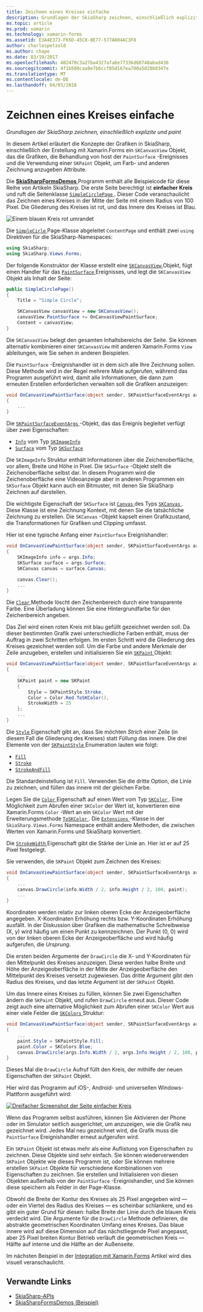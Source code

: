 ```yaml
---
title: Zeichnen eines Kreises einfache
description: Grundlagen der SkiaSharp zeichnen, einschließlich explizite und paint
ms.topic: article
ms.prod: xamarin
ms.technology: xamarin-forms
ms.assetid: E3A4E373-F65D-45C8-8E77-577A804AC3F8
author: charlespetzold
ms.author: chape
ms.date: 03/10/2017
ms.openlocfilehash: 402470c3a27ba4327afa6e77336d60748abad436
ms.sourcegitcommit: 4f1b508caa8e7b6ccf85d167ea700a5d28b0347e
ms.translationtype: MT
ms.contentlocale: de-DE
ms.lasthandoff: 04/03/2018
---
```

# <a name="drawing-a-simple-circle"></a>Zeichnen eines Kreises einfache

_Grundlagen der SkiaSharp zeichnen, einschließlich explizite und paint_

In diesem Artikel erläutert die Konzepte der Grafiken in SkiaSharp, einschließlich der Erstellung mit Xamarin.Forms ein `SKCanvasView` Objekt, das die Grafiken, die Behandlung von host der `PaintSurface` -Ereignisses und die Verwendung einer `SKPaint` Objekt, um Farb- und anderen Zeichnung anzugeben Attribute.

Die [ **SkiaSharpFormsDemos** ](https://developer.xamarin.com/samples/xamarin-forms/SkiaSharpForms/Demos/) Programm enthält alle Beispielcode für diese Reihe von Artikeln SkiaSharp. Die erste Seite berechtigt ist **einfacher Kreis** und ruft die Seitenklasse [ `SimpleCirclePage` ](https://github.com/xamarin/xamarin-forms-samples/blob/master/SkiaSharpForms/SkiaSharpFormsDemos/SkiaSharpFormsDemos/SkiaSharpFormsDemos/Basics/SimpleCirclePage.cs). Dieser Code veranschaulicht das Zeichnen eines Kreises in der Mitte der Seite mit einem Radius von 100 Pixel. Die Gliederung des Kreises ist rot, und das Innere des Kreises ist Blau.

![](circle-images/circleexample.png "Einem blauen Kreis rot umrandet")

Die [ `SimpleCirle` ](https://github.com/xamarin/xamarin-forms-samples/blob/master/SkiaSharpForms/SkiaSharpFormsDemos/SkiaSharpFormsDemos/SkiaSharpFormsDemos/Basics/SimpleCirclePage.cs) Page-Klasse abgeleitet `ContentPage` und enthält zwei `using` Direktiven für die SkiaSharp-Namespaces:

```csharp
using SkiaSharp;
using SkiaSharp.Views.Forms;
```

Der folgende Konstruktor der Klasse erstellt eine [ `SKCanvasView` ](https://developer.xamarin.com/api/type/SkiaSharp.Views.Forms.SKCanvasView/) Objekt, fügt einen Handler für das [ `PaintSurface` ](https://developer.xamarin.com/api/event/SkiaSharp.Views.Forms.SKCanvasView.PaintSurface/) Ereignisses, und legt die `SKCanvasView` Objekt als Inhalt der Seite:

```csharp
public SimpleCirclePage()
{
    Title = "Simple Circle";

    SKCanvasView canvasView = new SKCanvasView();
    canvasView.PaintSurface += OnCanvasViewPaintSurface;
    Content = canvasView;
}
```

Die `SKCanvasView` belegt den gesamten Inhaltsbereichs der Seite. Sie können alternativ kombinieren einer `SKCanvasView` mit anderen Xamarin.Forms `View` ableitungen, wie Sie sehen in anderen Beispielen.

Die `PaintSurface` -Ereignishandler ist in dem sich alle Ihre Zeichnung sollen. Diese Methode wird in der Regel mehrere Male aufgerufen, während das Programm ausgeführt wird, damit alle Informationen, die dann zum erneuten Erstellen erforderlichen verwalten soll die Grafiken anzuzeigen:

```csharp
void OnCanvasViewPaintSurface(object sender, SKPaintSurfaceEventArgs args)
{
    ...
}

```

Die [ `SKPaintSurfaceEventArgs` ](https://developer.xamarin.com/api/type/SkiaSharp.Views.Forms.SKPaintSurfaceEventArgs/) -Objekt, das das Ereignis begleitet verfügt über zwei Eigenschaften:

- [`Info`](https://developer.xamarin.com/api/property/SkiaSharp.Views.Forms.SKPaintSurfaceEventArgs.Info/) vom Typ [`SKImageInfo`](https://developer.xamarin.com/api/type/SkiaSharp.SKImageInfo/)
- [`Surface`](https://developer.xamarin.com/api/property/SkiaSharp.Views.Forms.SKPaintSurfaceEventArgs.Surface/) vom Typ [`SKSurface`](https://developer.xamarin.com/api/type/SkiaSharp.SKSurface/)

Die `SKImageInfo` Struktur enthält Informationen über die Zeichenoberfläche, vor allem, Breite und Höhe in Pixel. Die `SKSurface` -Objekt stellt die Zeichenoberfläche selbst dar. In diesem Programm wird die Zeichenoberfläche eine Videoanzeige aber in anderen Programmen ein `SKSurface` Objekt kann auch ein Bitmuster, mit denen Sie SkiaSharp Zeichnen auf darstellen.

Die wichtigste Eigenschaft der `SKSurface` ist [ `Canvas` ](https://developer.xamarin.com/api/property/SkiaSharp.SKSurface.Canvas/) des Typs [ `SKCanvas` ](https://developer.xamarin.com/api/type/SkiaSharp.SKCanvas/). Diese Klasse ist eine Zeichnung Kontext, mit denen Sie die tatsächliche Zeichnung zu erstellen. Die `SKCanvas` -Objekt kapselt einen Grafikzustand, die Transformationen für Grafiken und Clipping umfasst.

Hier ist eine typische Anfang einer `PaintSurface` Ereignishandler:

```csharp
void OnCanvasViewPaintSurface(object sender, SKPaintSurfaceEventArgs args)
{
    SKImageInfo info = args.Info;
    SKSurface surface = args.Surface;
    SKCanvas canvas = surface.Canvas;

    canvas.Clear();
    ...
}

```

Die [ `Clear` ](https://developer.xamarin.com/api/member/SkiaSharp.SKCanvas.Clear()/) Methode löscht den Zeichenbereich durch eine transparente Farbe. Eine Überladung können Sie eine Hintergrundfarbe für den Zeichenbereich angeben.

Das Ziel wird einen roten Kreis mit blau gefüllt gezeichnet werden soll. Da dieser bestimmten Grafik zwei unterschiedliche Farben enthält, muss der Auftrag in zwei Schritten erfolgen. Im ersten Schritt wird die Gliederung des Kreises gezeichnet werden soll. Um die Farbe und andere Merkmale der Zeile anzugeben, erstellen und initialisieren Sie ein [ `SKPaint` ](https://developer.xamarin.com/api/type/SkiaSharp.SKPaint/) Objekt:

```csharp
void OnCanvasViewPaintSurface(object sender, SKPaintSurfaceEventArgs args)
{
    ...
    SKPaint paint = new SKPaint
    {
        Style = SKPaintStyle.Stroke,
        Color = Color.Red.ToSKColor(),
        StrokeWidth = 25
    };
    ...
}
```

Die [ `Style` ](https://developer.xamarin.com/api/property/SkiaSharp.SKPaint.Style/) Eigenschaft gibt an, dass Sie möchten *Strich* einer Zeile (in diesem Fall die Gliederung des Kreises) statt *Füllung* das innere. Die drei Elemente von der [ `SKPaintStyle` ](https://developer.xamarin.com/api/type/SkiaSharp.SKPaintStyle/) Enumeration lauten wie folgt:

- [`Fill`](https://developer.xamarin.com/api/field/SkiaSharp.SKPaintStyle.Fill/)
- [`Stroke`](https://developer.xamarin.com/api/field/SkiaSharp.SKPaintStyle.Stroke/)
- [`StrokeAndFill`](https://developer.xamarin.com/api/field/SkiaSharp.SKPaintStyle.StrokeAndFill/)

Die Standardeinstellung ist `Fill`. Verwenden Sie die dritte Option, die Linie zu zeichnen, und füllen das innere mit der gleichen Farbe.

Legen Sie die [ `Color` ](https://developer.xamarin.com/api/property/SkiaSharp.SKPaint.Color/) Eigenschaft auf einen Wert vom Typ [ `SKColor` ](https://developer.xamarin.com/api/type/SkiaSharp.SKColor/). Eine Möglichkeit zum Abrufen einer `SKColor` der Wert ist, konvertieren eine Xamarin.Forms `Color` -Wert an ein `SKColor` Wert mit der Erweiterungsmethode [ `ToSKColor` ](https://developer.xamarin.com/api/member/SkiaSharp.Views.Forms.Extensions.ToSKColor/p/Xamarin.Forms.Color/). Die [ `Extensions` ](https://developer.xamarin.com/api/type/SkiaSharp.Views.Forms.Extensions/) -Klasse in der `SkiaSharp.Views.Forms` Namespace enthält andere Methoden, die zwischen Werten von Xamarin.Forms und SkiaSharp konvertiert.

Die [ `StrokeWidth` ](https://developer.xamarin.com/api/property/SkiaSharp.SKPaint.StrokeWidth/) Eigenschaft gibt die Stärke der Linie an. Hier ist er auf 25 Pixel festgelegt.

Sie verwenden, die `SKPaint` Objekt zum Zeichnen des Kreises:

```csharp
void OnCanvasViewPaintSurface(object sender, SKPaintSurfaceEventArgs args)
{
    ...
    canvas.DrawCircle(info.Width / 2, info.Height / 2, 100, paint);
    ...
}
```

Koordinaten werden relativ zur linken oberen Ecke der Anzeigeoberfläche angegeben. X-Koordinaten Erhöhung rechts bzw. Y-Koordinaten Erhöhung ausfällt. In der Diskussion über Grafiken die mathematische Schreibweise (X, y) wird häufig um einen Punkt zu kennzeichnen. Der Punkt (0, 0) wird von der linken oberen Ecke der Anzeigeoberfläche und wird häufig aufgerufen, die *Ursprung*.

Die ersten beiden Argumente der `DrawCircle` die X- und Y-Koordinaten für den Mittelpunkt des Kreises anzuzeigen. Diese werden halbe Breite und Höhe der Anzeigeoberfläche in der Mitte der Anzeigeoberfläche den Mittelpunkt des Kreises versetzt zugewiesen. Das dritte Argument gibt den Radius des Kreises, und das letzte Argument ist der `SKPaint` Objekt.

Um das Innere eines Kreises zu füllen, können Sie zwei Eigenschaften ändern die `SKPaint` Objekt, und rufen `DrawCircle` erneut aus. Dieser Code zeigt auch eine alternative Möglichkeit zum Abrufen einer `SKColor` Wert aus einer viele Felder die [ `SKColors` ](https://developer.xamarin.com/api/type/SkiaSharp.SKColors/) Struktur:

```csharp
void OnCanvasViewPaintSurface(object sender, SKPaintSurfaceEventArgs args)
{
    ...
    paint.Style = SKPaintStyle.Fill;
    paint.Color = SKColors.Blue;
    canvas.DrawCircle(args.Info.Width / 2, args.Info.Height / 2, 100, paint);
}
```
Dieses Mal die `DrawCircle` Aufruf füllt den Kreis, der mithilfe der neuen Eigenschaften der `SKPaint` Objekt.

Hier wird das Programm auf iOS-, Android- und universellen Windows-Plattform ausgeführt wird:

[![](circle-images/simplecircle-small.png "Dreifacher Screenshot der Seite einfacher Kreis")](circle-images/simplecircle-large.png#lightbox "dreifacher Screenshot der Seite einfacher Kreis")

Wenn das Programm selbst ausführen, können Sie Aktivieren der Phone oder im Simulator seitlich ausgerichtet, um anzuzeigen, wie die Grafik neu gezeichnet wird. Jedes Mal neu gezeichnet wird, die Grafik muss die `PaintSurface` Ereignishandler erneut aufgerufen wird.

Ein `SKPaint` Objekt ist etwas mehr als eine Auflistung von Eigenschaften zu zeichnen. Diese Objekte sind sehr einfach. Sie können wiederverwenden `SKPaint` Objekte wie dieses Programm ist, oder Sie können mehrere erstellen `SKPaint` Objekte für verschiedene Kombinationen von Eigenschaften zu zeichnen. Sie erstellen und Initialisieren von diesen Objekten außerhalb von der `PaintSurface` -Ereignishandler, und Sie können diese speichern als Felder in der Page-Klasse.

Obwohl die Breite der Kontur des Kreises als 25 Pixel angegeben wird &mdash; oder ein Viertel des Radius des Kreises &mdash; es scheinbar schlankere, und es gibt ein guter Grund für diesen: halbe Breite der Linie durch die blauen Kreis verdeckt wird. Die Argumente für die `DrawCircle` Methode definieren, die abstrakte geometrischen Koordinaten Umfang eines Kreises. Das blaue innere wird auf diese Dimension auf das nächstliegende Pixel angepasst, aber 25 Pixel breiten Kontur Betrieb verläuft die geometrischen Kreis &mdash; Hälfte auf interne und die Hälfte an der Außenseite.

Im nächsten Beispiel in der [Integration mit Xamarin.Forms](~/xamarin-forms/user-interface/graphics/skiasharp/basics/integration.md) Artikel wird dies visuell veranschaulicht.


## <a name="related-links"></a>Verwandte Links

- [SkiaSharp-APIs](https://developer.xamarin.com/api/root/SkiaSharp/)
- [SkiaSharpFormsDemos (Beispiel)](https://developer.xamarin.com/samples/xamarin-forms/SkiaSharpForms/Demos/)
